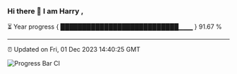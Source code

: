 ### Hi there 👋 I am Harry , 

⏳ Year progress { ███████████████████████████▁▁▁ } 91.67 %

---

⏰ Updated on Fri, 01 Dec 2023 14:40:25 GMT

![Progress Bar CI](https://github.com/duykhang68/duykhang68/workflows/Progress%20Bar%20CI/badge.svg)
